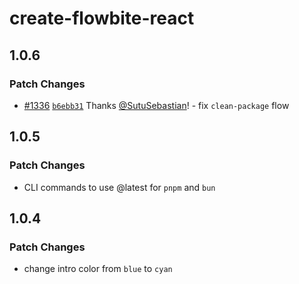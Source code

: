 # create-flowbite-react

## 1.0.6

### Patch Changes

- [#1336](https://github.com/themesberg/flowbite-react/pull/1336) [`b6ebb31`](https://github.com/themesberg/flowbite-react/commit/b6ebb312570630176bcc5adfed9b0d8598f93654) Thanks [@SutuSebastian](https://github.com/SutuSebastian)! - fix `clean-package` flow

## 1.0.5

### Patch Changes

- CLI commands to use @latest for `pnpm` and `bun`

## 1.0.4

### Patch Changes

- change intro color from `blue` to `cyan`
